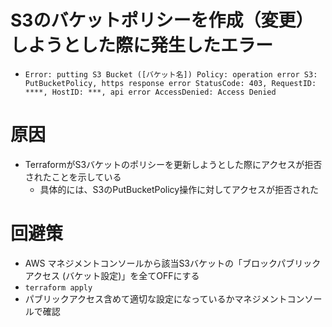 # S3のバケットポリシーを作成（変更）しようとした際に発生したエラー
- `Error: putting S3 Bucket ([バケット名]) Policy: operation error S3: PutBucketPolicy, https response error StatusCode: 403, RequestID: ****, HostID: ***, api error AccessDenied: Access Denied`

# 原因
- TerraformがS3バケットのポリシーを更新しようとした際にアクセスが拒否されたことを示している
  - 具体的には、S3のPutBucketPolicy操作に対してアクセスが拒否された

# 回避策
- AWS マネジメントコンソールから該当S3バケットの「ブロックパブリックアクセス (バケット設定)」を全てOFFにする
- `terraform apply`
- パブリックアクセス含めて適切な設定になっているかマネジメントコンソールで確認